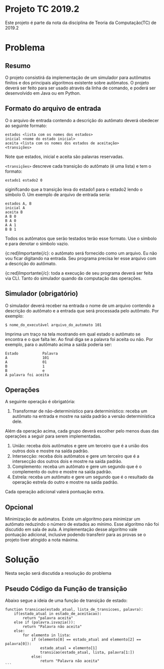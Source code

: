 # Projeto TC 2019.2

Este projeto é parte da nota da disciplina de Teoria da Computação(TC) de 2019.2

# Problema

## Resumo

O projeto consistirá da implementação de um simulador para autômatos finitos e dos principais algoritmos existente sobre autômatos. O projeto deverá ser feito para ser usado através da linha de comando, e poderá ser desenvolvido em Java ou em Python.

## Formato do arquivo de entrada

O o arquivo de entrada contendo a descrição do autômato deverá obedecer ao seguinte formato:

```
estados <lista com os nomes dos estados>
inicial <nome do estado inicial>
aceita <lista com os nomes dos estados de aceitação>
<transições>
````

Note que estados, inicial e aceita são palavras reservadas.

`<transições>` descreve cada transição do autômato (é uma lista) e tem o formato:
```
estado1 estado2 0
````

siginifcando que a transição leva do estado1 para o estado2 lendo o símbolo 0.
Um exemplo de arquivo de entrada seria:
```
estados A, B
inicial A
aceita B
A B 0
B A 0
A A 1
B B 1
```
Todos os autômatos que serão testados terão esse formato. Use o símbolo e para denotar o símbolo vazio.

{c:red}Importante{/c}: o autômato será fornecido como um arquivo. Eu não vou ficar digitando na entrada. Seu programa precisa ler esse arquivo com a descrição do autômato.

{c:red}Importante{/c}: toda a execução de seu programa deverá ser feita via CLI. Tanto do simulador quando da computação das operações.

## Simulador (obrigatório)

O simulador deverá receber na entrada o nome de um arquivo contendo a descrição do autômato e a entrada que será processada pelo autômato. Por exemplo:
```
$ nome_do_executável arquivo_do_automato 101
```
Imprima um traço na tela mostrando em qual estado o autômato se encontra e o que falta ler. Ao final diga se a palavra foi aceita ou não. Por exemplo, para o autômato acima a saída poderia ser:
```
Estado           Palavra
A                101
A                01
B                1
B                e
A palavra foi aceita
````

## Operações

A seguinte operação é obrigatória:

1. Transformar de não-determinístico para determinístico: receba um autômato na entrada e mostre na saída padrão a versão determinística dele.

<p>Além da operação acima, cada grupo deverá escolher pelo menos duas das operações a seguir para serem implementadas.</p>

1. União: receba dois autômatos e gere um terceiro que é a união dos outros dois e mostre na saída padrão.
2. Intersecção: receba dois autômatos e gere um terceiro que é a intersecção dos outros dois e mostre na saída padrão.
3. Complemento: receba um autômato e gere um segundo que é o complemento do outro e mostre na saída padrão.
4. Estrela: receba um autômato e gere um segundo que é o resultado da operação estrela do outro e mostre na saída padrão.

Cada operação adicional valerá pontuação extra.

## Opcional
<p>
Minimização de autômatos. Existe um algoritmo para minimizar um autômato reduzindo o número de estados ao mínimo. Esse algoritmo não foi discutido em sala de aula. A implementação desse algoritmo vale pontuação adicional, inclusive podendo transferir para as provas se o projeto tiver atingido a nota máxima.</p>

# Solução
Nesta seção será discutida a resolução do problema
## Pseudo Código da Função de transição
Abaixo segue a ideia de uma função de transição de estado:
````
function transicao(estado_atual, lista_de_transicoes, palavra):
    if(estado_atual in estado_de_aceitacao):
        return "palavra aceita"
    else if (palavra.isvazia()):
        return "Palavra não aceita"
    else:
        for elemento in lista:
            if (elemento[0] == estado_atual and elemento[2] == palavra[0]):
                estado_atual = elemento[1]
                transicao(estado_atual, lista, palavra[1:])
            else:
                return "Palavra não aceita"
```